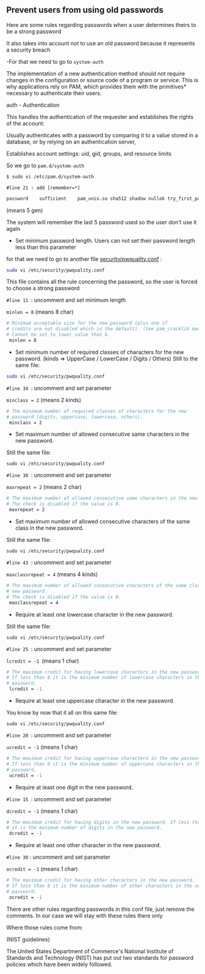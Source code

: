 ## Prevent users from using old passwords

Here are some rules regarding passwords when a user determines theirs to be a strong password

It also takes into account not to use an old password because it represents a security breach

-For that we need to go to ```system-auth```

The implementation of a new authentication method should not require changes in the configuration or source code of a program or service. This is why applications rely on PAM, which provides them with the primitives* necessary to authenticate their users.

auth - Authentication

This handles the authentication of the requester and establishes the rights of the account:

Usually authenticates with a password by comparing it to a value stored in a database, or by relying on an authentication server,

Establishes account settings: uid, gid, groups, and resource limits

So we go to ```pam.d/system-auth```

```bash
$ sudo vi /etc/pam.d/system-auth
```

```#line 21 : add [remember=*]``` 
```bash
password    sufficient    pam_unix.so sha512 shadow nullok try_first_pass use_authtok remember=5  
```  
(means 5 gen)

The system will remember the last 5 password used so the user don't use it again


- Set minimum password length.
Users can not set their password length less than this parameter

for that we need to go to another file [security/pwquality.conf](./pwquality.conf) :
```bash
sudo vi /etc/security/pwquality.conf
```
This file contains all the rule concerning the password, so the user is forced to choose a strong password

```#line 11 ```: uncomment and set minimum length

```minlen = 8``` (means 8 char)
```bash
# Minimum acceptable size for the new password (plus one if
# credits are not disabled which is the default). (See pam_cracklib manual.)
# Cannot be set to lower value than 6.
 minlen = 8
```

- Set minimum number of required classes of characters for the new password.
(kinds ⇒ UpperCase / LowerCase / Digits / Others)
Still to the same file:
```bash
sudo vi /etc/security/pwquality.conf
```
```#line 34 ```: uncomment and set parameter 

```minclass = 2``` (means 2 kinds)
```bash
# The minimum number of required classes of characters for the new
# password (digits, uppercase, lowercase, others).
 minclass = 2
```
 - Set maximum number of allowed consecutive same characters in the new password.

 Still the same file:

 ```
sudo vi /etc/security/pwquality.conf
```
```#line 38 ```: uncomment and set parameter 

```maxrepeat = 2``` (means 2 char)
```bash
# The maximum number of allowed consecutive same characters in the new password.
# The check is disabled if the value is 0.
 maxrepeat = 2
```

- Set maximum number of allowed consecutive characters of the same class in the new password.

Still the same file:
```
sudo vi /etc/security/pwquality.conf
```
```#line 43 ```: uncomment and set parameter 

```maxclassrepeat = 4``` (means 4 kinds)

```bash
# The maximum number of allowed consecutive characters of the same class in the
# new password.
# The check is disabled if the value is 0.
 maxclassrepeat = 4
```

- Require at least one lowercase character in the new password.

Still the same file:
```
sudo vi /etc/security/pwquality.conf
```
```#line 25 ```: uncomment and set parameter

```lcredit = -1 ```(means 1 char)

```bash
# The maximum credit for having lowercase characters in the new password.
# If less than 0 it is the minimum number of lowercase characters in the new
# password.
 lcredit = -1
```

- Require at least one uppercase character in the new password.

You know by now that it all on this same file:
```
sudo vi /etc/security/pwquality.conf
```
```#line 20 ```: uncomment and set parameter 

```ucredit = -1``` (means 1 char)

```bash
# The maximum credit for having uppercase characters in the new password.
# If less than 0 it is the minimum number of uppercase characters in the new
# password.
 ucredit = -1
```

- Require at least one digit in the new password.

```#line 15 ```: uncomment and set parameter 

```dcredit = -1``` (means 1 char)
```bash
# The maximum credit for having digits in the new password. If less than 0
# it is the minimum number of digits in the new password.
 dcredit = -1
```
-  	Require at least one other character in the new password.

```#line 30``` : uncomment and set parameter 

```ocredit = -1``` (means 1 char)

```bash
# The maximum credit for having other characters in the new password.
# If less than 0 it is the minimum number of other characters in the new
# password.
 ocredit = -1
```
There are other rules regarding passwords in this conf file, just remove the comments. In our case we will stay with these rules there only

Where those rules come from:

(NIST guidelines)

The United States Department of Commerce's National Institute of Standards and Technology (NIST) has put out two standards for password policies which have been widely followed.
